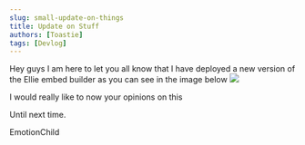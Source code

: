 ```yaml
---
slug: small-update-on-things
title: Update on Stuff
authors: [Toastie]
tags: [Devlog]
---
```


Hey guys I am here to let you all know that I have deployed a new version of the Ellie embed builder as you can see in the image below
![](https://cdn.discordapp.com/attachments/862744098133639172/972794190989762611/unknown.png?size=4096)

I would really like to now your opinions on this

Until next time.

EmotionChild